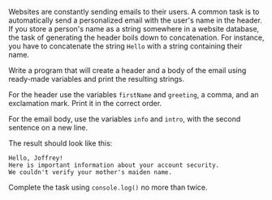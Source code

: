 
Websites are constantly sending emails to their users. A common task is to automatically send a personalized email with the user's name in the header. If you store a person's name as a string somewhere in a website database, the task of generating the header boils down to concatenation. For instance, you have to concatenate the string `Hello` with a string containing their name.

Write a program that will create a header and a body of the email using ready-made variables and print the resulting strings.

For the header use the variables `firstName` and `greeting`, a comma, and an exclamation mark. Print it in the correct order.

For the email body, use the variables `info` and `intro`, with the second sentence on a new line.

The result should look like this:

```text
Hello, Joffrey!
Here is important information about your account security.
We couldn't verify your mother's maiden name.
```

Complete the task using `console.log()` no more than twice.
